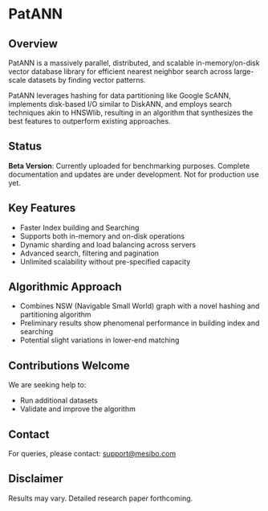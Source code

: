 # PatANN

## Overview
PatANN is a massively parallel, distributed, and scalable in-memory/on-disk vector database library for efficient nearest neighbor search across large-scale datasets by finding vector patterns.

PatANN leverages hashing for data partitioning like Google ScANN, implements disk-based I/O similar to DiskANN, and employs search techniques akin to HNSWlib, resulting in an algorithm that synthesizes the best features to outperform existing approaches.

## Status
**Beta Version**: Currently uploaded for benchmarking purposes. Complete documentation and updates are under development. Not for production use yet.

## Key Features
- Faster Index building and Searching
- Supports both in-memory and on-disk operations
- Dynamic sharding and load balancing across servers
- Advanced search, filtering and pagination
- Unlimited scalability without pre-specified capacity

## Algorithmic Approach
- Combines NSW (Navigable Small World) graph with a novel hashing and partitioning algorithm
- Preliminary results show phenomenal performance in building index and searching
- Potential slight variations in lower-end matching

## Contributions Welcome
We are seeking help to:
- Run additional datasets
- Validate and improve the algorithm

## Contact
For queries, please contact: support@mesibo.com

## Disclaimer
Results may vary. Detailed research paper forthcoming.
